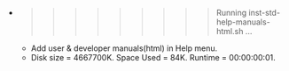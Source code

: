* >>>>>>>>> Running inst-std-help-manuals-html.sh ...
  * Add user & developer manuals(html) in Help menu.
  * Disk size = 4667700K. Space Used = 84K. Runtime = 00:00:00:01.
